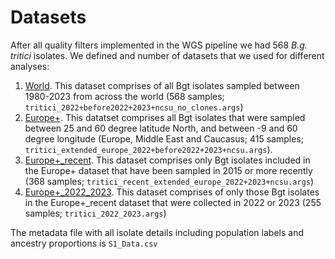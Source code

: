# Datasets
After all quality filters implemented in the WGS pipeline we had 568 *B.g. tritici* isolates. We defined and number of datasets that we used for different analyses:

1. <ins>World</ins>. This dataset comprises of all Bgt isolates sampled between 1980-2023 from across the world (568 samples; `tritici_2022+before2022+2023+ncsu_no_clones.args`)
2. <ins>Europe+</ins>. This datatset comprises all Bgt isolates that were sampled between 25 and 60 degree latitude North, and between -9 and 60 degree longitude (Europe, Middle East and Caucasus; 415 samples; `tritici_extended_europe_2022+before2022+2023+ncsu.args`). 
3. <ins>Europe+_recent</ins>. This dataset comprises only Bgt isolates included in the Europe+ dataset that have been sampled in 2015 or more recently (368 samples; `tritici_recent_extended_europe_2022+2023+ncsu.args`)
4. <ins>Europe+_2022_2023</ins>. This dataset comprises of only those Bgt isolates in the Europe+_recent dataset that were collected in 2022 or 2023 (255 samples; `tritici_2022_2023.args`)

The metadata file with all isolate details including population labels and ancestry proportions is `S1_Data.csv`

